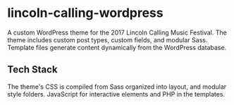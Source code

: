 # lincoln-calling-wordpress
A custom WordPress theme for the 2017 Lincoln Calling Music Festival. The theme includes custom post types, custom fields, and modular Sass. Template files generate content dynamically from the WordPress database.

## Tech Stack
The theme's CSS is compiled from Sass organized into layout, and modular style folders. JavaScript for interactive elements and PHP in the templates.
